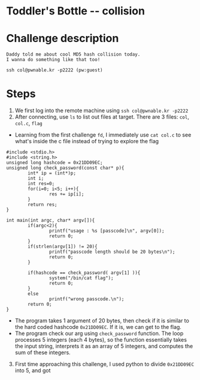 # Toddler's Bottle -- collision

# Challenge description
```
Daddy told me about cool MD5 hash collision today.
I wanna do something like that too!

ssh col@pwnable.kr -p2222 (pw:guest)
```

# Steps
1. We first log into the remote machine using ```ssh col@pwnable.kr -p2222```
2. After connecting, use `ls` to list out files at target. There are 3 files: `col`, `col.c`, `flag`
- Learning from the first challenge `fd`, I immediately use ```cat col.c``` to see what's inside the c file instead of trying to explore the flag
```
#include <stdio.h>
#include <string.h>
unsigned long hashcode = 0x21DD09EC;
unsigned long check_password(const char* p){
        int* ip = (int*)p;
        int i;
        int res=0;
        for(i=0; i<5; i++){
                res += ip[i];
        }
        return res;
}

int main(int argc, char* argv[]){
        if(argc<2){
                printf("usage : %s [passcode]\n", argv[0]);
                return 0;
        }
        if(strlen(argv[1]) != 20){
                printf("passcode length should be 20 bytes\n");
                return 0;
        }

        if(hashcode == check_password( argv[1] )){
                system("/bin/cat flag");
                return 0;
        }
        else
                printf("wrong passcode.\n");
        return 0;
}
```

- The program takes 1 argument of 20 bytes, then check if it is similar to the hard coded hashcode `0x21DD09EC`. If it is, we can get to the flag.
- The program check our arg using `check_password` function. The loop processes 5 integers (each 4 bytes), so the function essentially takes the input string, 
interprets it as an array of 5 integers, and computes the sum of these integers.

3. First time approaching this challenge, I used python to divide `0x21DD09EC` into 5, and got 
